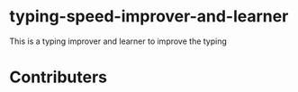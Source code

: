 # typing-speed-improver-and-learner
This is a typing improver and learner to improve the typing
# Contributers

